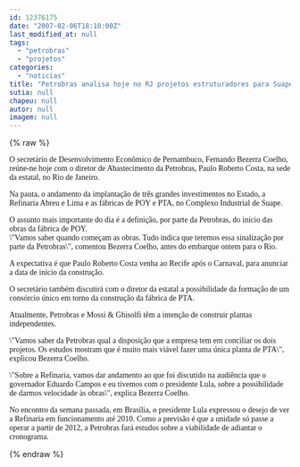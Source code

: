 ```yaml
---
id: 12376175
date: "2007-02-06T18:10:00Z"
last_modified_at: null
tags:
  - "petrobras"
  - "projetos"
categories:
  - "noticias"
title: "Petrobras analisa hoje no RJ projetos estruturadores para Suape"
sutia: null
chapeu: null
autor: null
imagem: null
---
```

{% raw %}
<p><P><FONT face=Verdana>O secretário de Desenvolvimento Econômico de Pernambuco, Fernando Bezerra Coelho, reúne-ne hoje com o diretor de Abastecimento da Petrobras, Paulo Roberto Costa, na sede da estatal, no Rio de Janeiro. </FONT></P></p>
<p><P><FONT face=Verdana>Na pauta, o andamento da implantação de três grandes investimentos no Estado, a Refinaria Abreu e Lima e as fábricas de POY e PTA, no Complexo Industrial de Suape.</FONT></P></p>
<p><P><FONT face=Verdana>O assunto mais importante do dia é a definição, por parte da Petrobras, do início das obras da fábrica de POY. <BR>\"Vamos saber quando começam as obras. Tudo indica que teremos essa sinalização por parte da Petrobras\", comentou Bezerra Coelho, antes do embarque ontem para o Rio. </FONT></P></p>
<p><P><FONT face=Verdana>A expectativa é que Paulo Roberto Costa venha ao Recife após o Carnaval, para anunciar a data de início da construção.</FONT></P></p>
<p><P><FONT face=Verdana>O secretário também discutirá com o diretor da estatal a possibilidade da formação de um consórcio único em torno da construção da fábrica de PTA. </FONT></P></p>
<p><P><FONT face=Verdana>Atualmente, Petrobras e Mossi &amp; Ghisolfi têm a intenção de construir plantas independentes. </FONT></P></p>
<p><P><FONT face=Verdana>\"Vamos saber da Petrobras qual a disposição que a empresa tem em conciliar os dois projetos. Os estudos mostram que é muito mais viável fazer uma única planta de PTA\", explicou Bezerra Coelho.</FONT></P></p>
<p><P><FONT face=Verdana>\"Sobre a Refinaria, vamos dar andamento ao que foi discutido na audiência que o governador Eduardo Campos e eu tivemos com o presidente Lula, sobre a possibilidade de darmos velocidade às obras\", explica Bezerra Coelho. </FONT></P></p>
<p><P><FONT face=Verdana>No encontro da semana passada, em Brasília, o presidente Lula expressou o desejo de ver a Refinaria em funcionamento até 2010. Como a previsão é que a unidade só passe a operar a partir de 2012, a Petrobras fará estudos sobre a viabilidade de adiantar o cronograma.</FONT></P> </p>
{% endraw %}